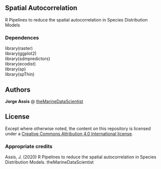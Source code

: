 ## Spatial Autocorrelation

R Pipelines to reduce the spatial autocorrelation in Species Distribution Models

### Dependences

library(raster) <br>
library(ggplot2) <br>
library(sdmpredictors) <br>
library(ecodist) <br>
library(sp) <br>
library(spThin)

## Authors

**Jorge Assis** @ [theMarineDataScientist](github.com/jorgeassis)

## License

Except where otherwise noted, the content on this repository is licensed under a [Creative Commons Attribution 4.0 International license](https://creativecommons.org/licenses/by/4.0/).

### Appropriate credits

Assis, J. (2020) R Pipelines to reduce the spatial autocorrelation in Species Distribution Models. theMarineDataScientist
